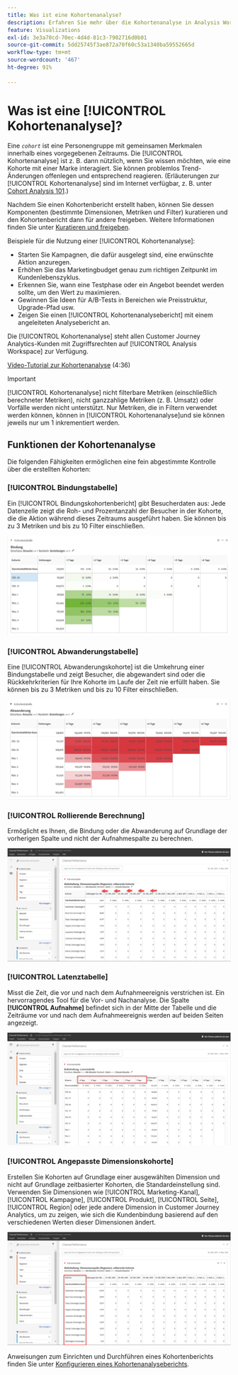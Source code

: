 ```yaml
---
title: Was ist eine Kohortenanalyse?
description: Erfahren Sie mehr über die Kohortenanalyse in Analysis Workspace.
feature: Visualizations
exl-id: 3e3a70cd-70ec-4d4d-81c3-7902716d0b01
source-git-commit: 5dd25745f3ae872a70f60c53a1340ba59552665d
workflow-type: tm+mt
source-wordcount: '467'
ht-degree: 91%

---
```


# Was ist eine [!UICONTROL Kohortenanalyse]?

Eine *`cohort`* ist eine Personengruppe mit gemeinsamen Merkmalen innerhalb eines vorgegebenen Zeitraums. Die [!UICONTROL Kohortenanalyse] ist z. B. dann nützlich, wenn Sie wissen möchten, wie eine Kohorte mit einer Marke interagiert. Sie können problemlos Trend-Änderungen offenlegen und entsprechend reagieren. (Erläuterungen zur [!UICONTROL Kohortenanalyse] sind im Internet verfügbar, z. B. unter [Cohort Analysis 101](https://en.wikipedia.org/wiki/Cohort_analysis).)

Nachdem Sie einen Kohortenbericht erstellt haben, können Sie dessen Komponenten (bestimmte Dimensionen, Metriken und Filter) kuratieren und den Kohortenbericht dann für andere freigeben. Weitere Informationen finden Sie unter [Kuratieren und freigeben](/help/analysis-workspace/curate-share/curate.md).

Beispiele für die Nutzung einer [!UICONTROL Kohortenanalyse]:

* Starten Sie Kampagnen, die dafür ausgelegt sind, eine erwünschte Aktion anzuregen.
* Erhöhen Sie das Marketingbudget genau zum richtigen Zeitpunkt im Kundenlebenszyklus.
* Erkennen Sie, wann eine Testphase oder ein Angebot beendet werden sollte, um den Wert zu maximieren.
* Gewinnen Sie Ideen für A/B-Tests in Bereichen wie Preisstruktur, Upgrade-Pfad usw.
* Zeigen Sie einen [!UICONTROL Kohortenanalysebericht] mit einem angeleiteten Analysebericht an.

Die [!UICONTROL Kohortenanalyse] steht allen Customer Journey Analytics-Kunden mit Zugriffsrechten auf [!UICONTROL Analysis Workspace] zur Verfügung.

[Video-Tutorial zur Kohortenanalyse](https://experienceleague.adobe.com/docs/analytics-learn/tutorials/analysis-workspace/cohort-analysis/cohort-analysis-workspace.html?lang=de) (4:36)

>[!IMPORTANT]
>
>[!UICONTROL Kohortenanalyse] nicht filterbare Metriken (einschließlich berechneter Metriken), nicht ganzzahlige Metriken (z. B. Umsatz) oder Vorfälle werden nicht unterstützt. Nur Metriken, die in Filtern verwendet werden können, können in [!UICONTROL Kohortenanalyse]und sie können jeweils nur um 1 inkrementiert werden.

## Funktionen der Kohortenanalyse

Die folgenden Fähigkeiten ermöglichen eine fein abgestimmte Kontrolle über die erstellten Kohorten:

### [!UICONTROL Bindungstabelle]

Ein [!UICONTROL Bindungskohortenbericht] gibt Besucherdaten aus: Jede Datenzelle zeigt die Roh- und Prozentanzahl der Besucher in der Kohorte, die die Aktion während dieses Zeitraums ausgeführt haben. Sie können bis zu 3 Metriken und bis zu 10 Filter einschließen.

![](assets/retention-report.png)

### [!UICONTROL Abwanderungstabelle]

Eine [!UICONTROL Abwanderungskohorte] ist die Umkehrung einer Bindungstabelle und zeigt Besucher, die abgewandert sind oder die Rückkehrkriterien für Ihre Kohorte im Laufe der Zeit nie erfüllt haben. Sie können bis zu 3 Metriken und bis zu 10 Filter einschließen.

![](assets/churn-report.png)

### [!UICONTROL Rollierende Berechnung]

Ermöglicht es Ihnen, die Bindung oder die Abwanderung auf Grundlage der vorherigen Spalte und nicht der Aufnahmespalte zu berechnen.

![](assets/cohort-rolling-calculation.png)

### [!UICONTROL Latenztabelle]

Misst die Zeit, die vor und nach dem Aufnahmeereignis verstrichen ist. Ein hervorragendes Tool für die Vor- und Nachanalyse. Die Spalte **[!UICONTROL Aufnahme]** befindet sich in der Mitte der Tabelle und die Zeiträume vor und nach dem Aufnahmeereignis werden auf beiden Seiten angezeigt.

![](assets/cohort-latency.png)

### [!UICONTROL Angepasste Dimensionskohorte]

Erstellen Sie Kohorten auf Grundlage einer ausgewählten Dimension und nicht auf Grundlage zeitbasierter Kohorten, die Standardeinstellung sind. Verwenden Sie Dimensionen wie [!UICONTROL Marketing-Kanal], [!UICONTROL Kampagne], [!UICONTROL Produkt], [!UICONTROL Seite], [!UICONTROL Region] oder jede andere Dimension in Customer Journey Analytics, um zu zeigen, wie sich die Kundenbindung basierend auf den verschiedenen Werten dieser Dimensionen ändert.

![](assets/cohort-customizable-cohort-row.png)

Anweisungen zum Einrichten und Durchführen eines Kohortenberichts finden Sie unter  [Konfigurieren eines Kohortenanalyseberichts](/help/analysis-workspace/visualizations/cohort-table/t-cohort.md).
